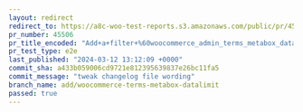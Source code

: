 ```yaml
---
layout: redirect
redirect_to: https://a8c-woo-test-reports.s3.amazonaws.com/public/pr/45506/e2e/index.html
pr_number: 45506
pr_title_encoded: "Add+a+filter+%60woocommerce_admin_terms_metabox_datalimit%60+to+change+the+data-limit+value+for+the+attributes+term+box"
pr_test_type: e2e
last_published: "2024-03-12 13:12:09 +0000"
commit_sha: a433b059006cd9721e812395639837e26bc11fa5
commit_message: "tweak changelog file wording"
branch_name: add/woocommerce-terms-metabox-datalimit
passed: true
---
```

